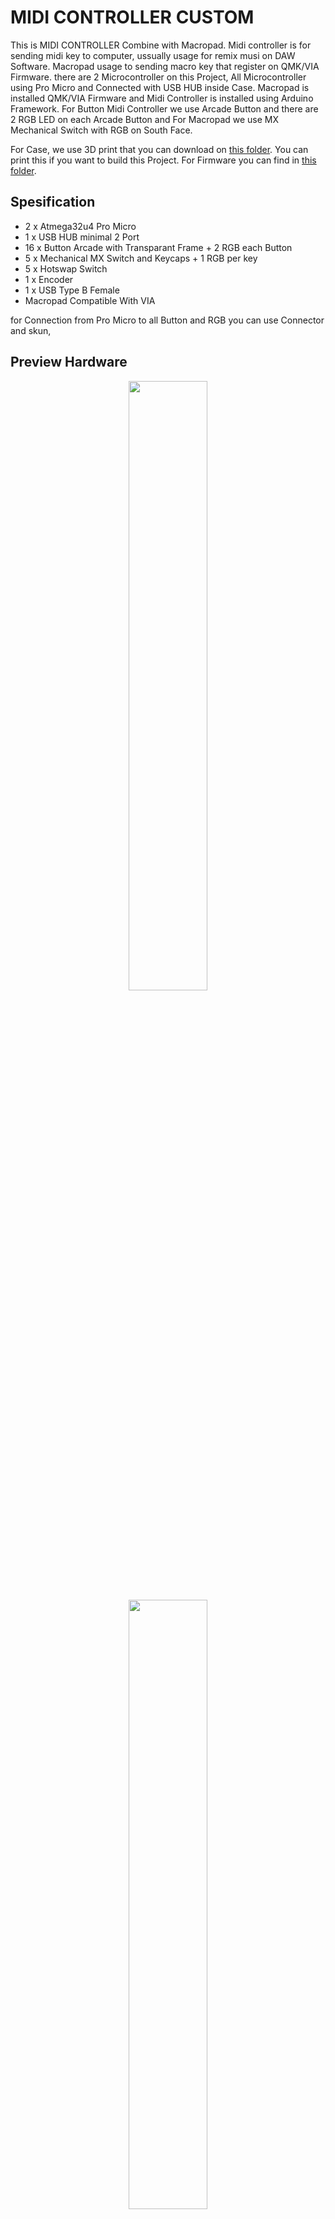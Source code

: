 # MIDI CONTROLLER CUSTOM
This is MIDI CONTROLLER Combine with Macropad. Midi controller is for sending midi key to computer, ussually usage for remix musi on DAW Software. Macropad usage to sending macro key that register on QMK/VIA Firmware. there are 2 Microcontroller on this Project, All Microcontroller using Pro Micro and Connected with USB HUB inside Case. Macropad is installed QMK/VIA Firmware and Midi Controller is installed using Arduino Framework. For Button Midi Controller we use Arcade Button and there are 2 RGB LED on each Arcade Button and For Macropad we use MX Mechanical Switch with RGB on South Face.

For Case, we use 3D print that you can download on [this folder](https://github.com/juarendra/Midi-Controller-Custom/tree/main/HARDWARE/3DCASE). You can print this if you want to build this Project. For Firmware you can find in [this folder](https://github.com/juarendra/Midi-Controller-Custom/tree/main/Firmware).

## Spesification
- 2 x Atmega32u4 Pro Micro
- 1 x USB HUB minimal 2 Port
- 16 x Button Arcade with Transparant Frame + 2 RGB each Button
- 5 x Mechanical MX Switch and Keycaps + 1 RGB per key
- 5 x Hotswap Switch
- 1 x Encoder 
- 1 x USB Type B Female
- Macropad Compatible With VIA

for Connection from Pro Micro to all Button and RGB you can use Connector and skun, 

## Preview Hardware
<p align="center">
  <img src="DOC/MidiController_1.png" width="50%" height="50%">
  <img src="DOC/MidiController_4.png" width="50%" height="50%">
  <img src="DOC/MidiController_5.png" width="50%" height="50%">
</p>

## Documentation Sensor V4
- [Dimension Sensor V4](https://github.com/juarendra/Midi-Controller-Custom/blob/main/HARDWARE/Dimension_MidiController.pdf)
- [JSON File For VIA](https://github.com/juarendra/Midi-Controller-Custom/blob/main/MidiController.json)

## BOM
| Item  | QTY |
| ------------- | ------------- |
| Arduino Pro Micor  | 2  |
| Arcade Button with transparant Frame 30mm | 16  |
| Switch Mechanical MX  | 5  |
| Keycaps Mechanical MX  | 5  |
| EC11 Rotary Encoder + Knob| 1  |
| Hotswap PCB Mechanical MX with LED RGB | 5  |
| RGB LED for Arcade Button | 32  |
| USB HUB minimal 2 Port | 1  |
| USB FEMALE type B | 1  |
| Wire and Skun | some  |

## FLASH FIRMWARE
- Flash QMK with QMK tollbox, the file you can find in [this link](https://github.com/juarendra/Midi-Controller-Custom/blob/main/Firmware/Macropad/25keys_cassette42_default.hex)
- Flash Midi Controller with arduino ,you need to install all library arduino, the file you can find in [this link](https://github.com/juarendra/Midi-Controller-Custom/blob/main/Firmware/MidiController/MidiController.ino)








